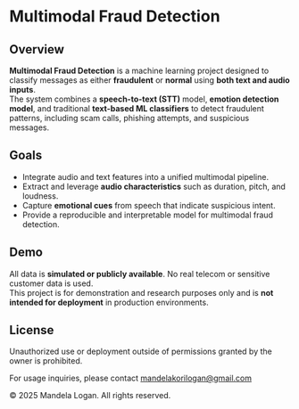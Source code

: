 # Multimodal Fraud Detection

## Overview

**Multimodal Fraud Detection** is a machine learning project designed to classify messages as either **fraudulent** or **normal** using **both text and audio inputs**.  
The system combines a **speech-to-text (STT)** model, **emotion detection model**, and traditional **text-based ML classifiers** to detect fraudulent patterns, including scam calls, phishing attempts, and suspicious messages.

## Goals

- Integrate audio and text features into a unified multimodal pipeline.  
- Extract and leverage **audio characteristics** such as duration, pitch, and loudness.  
- Capture **emotional cues** from speech that indicate suspicious intent.  
- Provide a reproducible and interpretable model for multimodal fraud detection.  

## Demo

All data is **simulated or publicly available**. No real telecom or sensitive customer data is used.  
This project is for demonstration and research purposes only and is **not intended for deployment** in production environments.

## License  
Unauthorized use or deployment outside of permissions granted by the owner is prohibited.

For usage inquiries, please contact mandelakorilogan@gmail.com

© 2025 Mandela Logan. All rights reserved.
